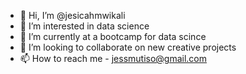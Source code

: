 - 👋 Hi, I’m @jesicahmwikali
- 👀 I’m interested in data science
- 🌱 I’m currently at a bootcamp for data scince
- 💞️ I’m looking to collaborate on new creative projects
- 📫 How to reach me - jessmutiso@gmail.com

<!---
jesicahmwikali/jesicahmwikali is a ✨ special ✨ repository because its `README.md` (this file) appears on your GitHub profile.
You can click the Preview link to take a look at your changes.
--->
